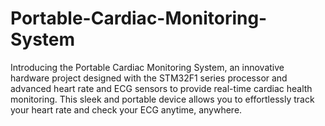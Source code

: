 # Portable-Cardiac-Monitoring-System
Introducing the Portable Cardiac Monitoring System, an innovative hardware project designed with the STM32F1 series processor and advanced heart rate and ECG sensors to provide real-time cardiac health monitoring. This sleek and portable device allows you to effortlessly track your heart rate and check your ECG anytime, anywhere. 
